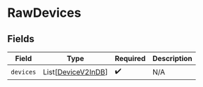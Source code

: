 # RawDevices


## Fields

| Field                                                     | Type                                                      | Required                                                  | Description                                               |
| --------------------------------------------------------- | --------------------------------------------------------- | --------------------------------------------------------- | --------------------------------------------------------- |
| `devices`                                                 | List[[DeviceV2InDB](../../models/shared/devicev2indb.md)] | :heavy_check_mark:                                        | N/A                                                       |